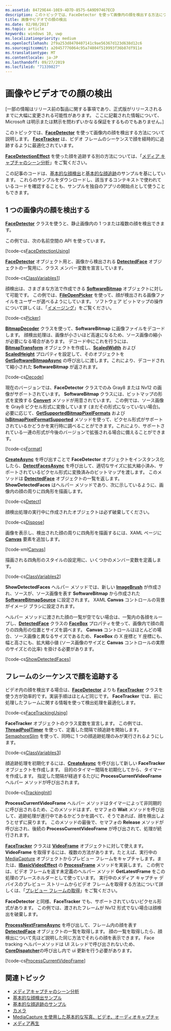 ```yaml
---
ms.assetid: 84729E44-10E9-4D7D-8575-6A9D97467ECD
description: このトピックでは、FaceDetector を使って画像内の顔を検出する方法について説明します。 FaceTracker は、ビデオ フレームのシーケンスで顔を経時的に追跡するように最適化されています。
title: 画像やビデオでの顔の検出
ms.date: 02/08/2017
ms.topic: article
keywords: windows 10, uwp
ms.localizationpriority: medium
ms.openlocfilehash: 2f9a253d8470407141c9ae56367d123d638d12c6
ms.sourcegitcommit: a20457776064c95a74804f519993f36b87df911e
ms.translationtype: MT
ms.contentlocale: ja-JP
ms.lasthandoff: 09/27/2019
ms.locfileid: "71339827"
---
```

# <a name="detect-faces-in-images-or-videos"></a>画像やビデオでの顔の検出



\[一部の情報はリリース前の製品に関する事項であり、正式版がリリースされるまでに大幅に変更される可能性があります。 ここに記載された情報について、Microsoft は明示または黙示を問わずいかなる保証をするものでもありません。\]

このトピックでは、[**FaceDetector**](https://docs.microsoft.com/uwp/api/Windows.Media.FaceAnalysis.FaceDetector) を使って画像内の顔を検出する方法について説明します。 [  **FaceTracker**](https://docs.microsoft.com/uwp/api/Windows.Media.FaceAnalysis.FaceTracker) は、ビデオ フレームのシーケンスで顔を経時的に追跡するように最適化されています。

[  **FaceDetectionEffect**](https://docs.microsoft.com/uwp/api/Windows.Media.Core.FaceDetectionEffect) を使った顔を追跡する別の方法については、「[メディア キャプチャのシーン分析](scene-analysis-for-media-capture.md)」をご覧ください。

この記事のコードは、[基本的な顔検出](https://go.microsoft.com/fwlink/p/?LinkId=620512&clcid=0x409)と[基本的な顔追跡](https://go.microsoft.com/fwlink/p/?LinkId=620513&clcid=0x409)のサンプルを基にしています。 これらのサンプルをダウンロードし、該当するコンテキストで使われているコードを確認することも、サンプルを独自のアプリの開始点として使うこともできます。

## <a name="detect-faces-in-a-single-image"></a>1 つの画像内の顔を検出する

[  **FaceDetector**](https://docs.microsoft.com/uwp/api/Windows.Media.FaceAnalysis.FaceDetector) クラスを使うと、静止画像内の 1 つまたは複数の顔を検出できます。

この例では、次の名前空間の API を使っています。

[!code-cs[FaceDetectionUsing](./code/FaceDetection_Win10/cs/MainPage.xaml.cs#SnippetFaceDetectionUsing)]

[  **FaceDetector**](https://docs.microsoft.com/uwp/api/Windows.Media.FaceAnalysis.FaceDetector) オブジェクト用と、画像から検出される [**DetectedFace**](https://docs.microsoft.com/uwp/api/Windows.Media.FaceAnalysis.DetectedFace) オブジェクトの一覧用に、クラス メンバー変数を宣言しています。

[!code-cs[ClassVariables1](./code/FaceDetection_Win10/cs/MainPage.xaml.cs#SnippetClassVariables1)]

顔検出は、さまざまな方法で作成できる [**SoftwareBitmap**](https://docs.microsoft.com/uwp/api/Windows.Graphics.Imaging.SoftwareBitmap) オブジェクトに対して可能です。 この例では、[**FileOpenPicker**](https://docs.microsoft.com/uwp/api/Windows.Storage.Pickers.FileOpenPicker) を使って、顔が検出される画像ファイルをユーザーが選べるようにしています。 ソフトウェア ビットマップの操作について詳しくは、「[イメージング](imaging.md)」をご覧ください。

[!code-cs[Picker](./code/FaceDetection_Win10/cs/MainPage.xaml.cs#SnippetPicker)]

[  **BitmapDecoder**](https://docs.microsoft.com/uwp/api/Windows.Graphics.Imaging.BitmapDecoder) クラスを使って、**SoftwareBitmap** に画像ファイルをデコードします。 顔検出処理は、画像が小さいほど高速になるため、ソース画像の縮小が必要になる場合があります。 デコード中にこれを行うには、[**BitmapTransform**](https://docs.microsoft.com/uwp/api/Windows.Graphics.Imaging.BitmapTransform) オブジェクトを作成し、[**ScaledWidth**](https://docs.microsoft.com/uwp/api/windows.graphics.imaging.bitmaptransform.scaledwidth) および [**ScaledHeight**](https://docs.microsoft.com/uwp/api/windows.graphics.imaging.bitmaptransform.scaledheight) プロパティを設定して、そのオブジェクトを [**GetSoftwareBitmapAsync**](https://docs.microsoft.com/uwp/api/windows.graphics.imaging.bitmapdecoder.getsoftwarebitmapasync) の呼び出しに渡します。これにより、デコードされて縮小された **SoftwareBitmap** が返されます。

[!code-cs[Decode](./code/FaceDetection_Win10/cs/MainPage.xaml.cs#SnippetDecode)]

現在のバージョンでは、**FaceDetector** クラスでのみ Gray8 または Nv12 の画像がサポートされています。 **SoftwareBitmap** クラスには、ビットマップの形式を変換する [**Convert**](/uwp/api/windows.graphics.imaging.softwarebitmap.convert) メソッドが用意されています。 この例では、ソース画像を Gray8 ピクセル形式に変換しています (まだその形式になっていない場合)。 必要に応じて、[**GetSupportedBitmapPixelFormats**](https://docs.microsoft.com/uwp/api/windows.media.faceanalysis.facedetector.getsupportedbitmappixelformats) および [**IsBitmapPixelFormatSupported**](https://docs.microsoft.com/uwp/api/windows.media.faceanalysis.facedetector.isbitmappixelformatsupported) メソッドを使って、ピクセル形式がサポートされているかどうかを実行時に調べることができます。これにより、サポートされている一連の形式が今後のバージョンで拡張される場合に備えることができます。

[!code-cs[Format](./code/FaceDetection_Win10/cs/MainPage.xaml.cs#SnippetFormat)]

[  **CreateAsync**](https://docs.microsoft.com/uwp/api/windows.media.faceanalysis.facedetector.createasync) を呼び出すことで **FaceDetector** オブジェクトをインスタンス化したら、[**DetectFacesAsync**](https://docs.microsoft.com/uwp/api/windows.media.faceanalysis.facedetector.detectfacesasync) を呼び出して、適切なサイズに拡大縮小済み、サポートされているピクセル形式に変換済みのビットマップを渡します。 このメソッドは [**DetectedFace**](https://docs.microsoft.com/uwp/api/Windows.Media.FaceAnalysis.DetectedFace) オブジェクトの一覧を返します。 **ShowDetectedFaces** はヘルパー メソッドであり、次に示しているように、画像内の顔の周りに四角形を描画します。

[!code-cs[Detect](./code/FaceDetection_Win10/cs/MainPage.xaml.cs#SnippetDetect)]

顔検出処理の実行中に作成されたオブジェクトは必ず破棄してください。

[!code-cs[Dispose](./code/FaceDetection_Win10/cs/MainPage.xaml.cs#SnippetDispose)]

画像を表示し、検出された顔の周りに四角形を描画するには、XAML ページに [**Canvas**](https://docs.microsoft.com/uwp/api/Windows.UI.Xaml.Controls.Canvas) 要素を追加します。

[!code-xml[Canvas](./code/FaceDetection_Win10/cs/MainPage.xaml#SnippetCanvas)]

描画される四角形のスタイルの設定用に、いくつかのメンバー変数を定義します。

[!code-cs[ClassVariables2](./code/FaceDetection_Win10/cs/MainPage.xaml.cs#SnippetClassVariables2)]

**ShowDetectedFaces** ヘルパー メソッドでは、新しい [**ImageBrush**](https://docs.microsoft.com/uwp/api/Windows.UI.Xaml.Media.ImageBrush) が作成され、ソースが、ソース画像を表す **SoftwareBitmap**  から作成された [**SoftwareBitmapSource**](https://docs.microsoft.com/uwp/api/Windows.UI.Xaml.Media.Imaging.SoftwareBitmapSource) に設定されます。 XAML **Canvas** コントロールの背景がイメージ ブラシに設定されます。

ヘルパー メソッドに渡された顔の一覧が空でない場合は、一覧内の各顔をループし、[**DetectedFace**](https://docs.microsoft.com/uwp/api/Windows.Media.FaceAnalysis.DetectedFace) クラスの [**FaceBox**](https://docs.microsoft.com/uwp/api/windows.media.faceanalysis.detectedface.facebox) プロパティを使って、画像内で顔の周りの四角形の位置とサイズを調べます。 **Canvas** コントロールはほとんどの場合、ソース画像と異なるサイズであるため、**FaceBox** の X 座標と Y 座標にも、幅と高さにも、拡大縮小値 (ソース画像のサイズと **Canvas** コントロールの実際のサイズとの比率) を掛ける必要があります。

[!code-cs[ShowDetectedFaces](./code/FaceDetection_Win10/cs/MainPage.xaml.cs#SnippetShowDetectedFaces)]

## <a name="track-faces-in-a-sequence-of-frames"></a>フレームのシーケンスで顔を追跡する

ビデオ内の顔を検出する場合は、[**FaceDetector**](https://docs.microsoft.com/uwp/api/Windows.Media.FaceAnalysis.FaceDetector) よりも [**FaceTracker**](https://docs.microsoft.com/uwp/api/Windows.Media.FaceAnalysis.FaceTracker) クラスを使う方が効率的です。実装手順はほとんど同じです。 **FaceTracker** では、前に処理したフレームに関する情報を使って検出処理を最適化します。

[!code-cs[FaceTrackingUsing](./code/FaceDetection_Win10/cs/MainPage.xaml.cs#SnippetFaceTrackingUsing)]

**FaceTracker** オブジェクトのクラス変数を宣言します。 この例では、[**ThreadPoolTimer**](https://docs.microsoft.com/uwp/api/Windows.System.Threading.ThreadPoolTimer) を使って、定義した間隔で顔追跡を開始します。 [SemaphoreSlim](https://docs.microsoft.com/dotnet/api/system.threading.semaphoreslim) を使って、同時に 1 つの顔追跡処理のみが実行されるようにします。

[!code-cs[ClassVariables3](./code/FaceDetection_Win10/cs/MainPage.xaml.cs#SnippetClassVariables3)]

顔追跡処理を初期化するには、[**CreateAsync**](https://docs.microsoft.com/uwp/api/windows.media.faceanalysis.facetracker.createasync) を呼び出して新しい **FaceTracker** オブジェクトを作成します。 目的のタイマー間隔を初期化してから、タイマーを作成します。 指定した間隔が経過するたびに **ProcessCurrentVideoFrame** ヘルパー メソッドが呼び出されます。

[!code-cs[TrackingInit](./code/FaceDetection_Win10/cs/MainPage.xaml.cs#SnippetTrackingInit)]

**ProcessCurrentVideoFrame** ヘルパー メソッドはタイマーによって非同期的に呼び出されるため、このメソッドはまず、セマフォの **Wait** メソッドを呼び出して、追跡処理が進行中であるかどうかを調べて、そうであれば、顔を検出しようとせずに戻ります。 このメソッドの最後で、セマフォの **Release** メソッドが呼び出され、後続の **ProcessCurrentVideoFrame** が呼び出されて、処理が続行されます。

[  **FaceTracker**](https://docs.microsoft.com/uwp/api/Windows.Media.FaceAnalysis.FaceTracker) クラスは [**VideoFrame**](https://docs.microsoft.com/uwp/api/Windows.Media.VideoFrame) オブジェクトに対して使えます。 **VideoFrame** を取得するには、複数の方法があります。たとえば、実行中の [MediaCapture](capture-photos-and-video-with-mediacapture.md) オブジェクトからプレビュー フレームをキャプチャします。または、[**IBasicVideoEffect**](https://docs.microsoft.com/uwp/api/Windows.Media.Effects.IBasicVideoEffect) の [**ProcessFrame**](https://docs.microsoft.com/uwp/api/windows.media.effects.ibasicaudioeffect.processframe) メソッドを実装します。 この例では、ビデオ フレームを返す未定義のヘルパー メソッド **GetLatestFrame** をこの処理のプレースホルダーとして使っています。 実行中のメディア キャプチャ デバイスのプレビュー ストリームからビデオ フレームを取得する方法について詳しくは、「[プレビュー フレームの取得](get-a-preview-frame.md)」をご覧ください。

**FaceDetector** と同様、**FaceTracker** でも、サポートされていないピクセル形式があります。 この例では、渡されたフレームが Nv12 形式でない場合は顔検出を破棄します。

[  **ProcessNextFrameAsync**](https://docs.microsoft.com/uwp/api/windows.media.faceanalysis.facetracker.processnextframeasync) を呼び出して、フレーム内の顔を表す [**DetectedFace**](https://docs.microsoft.com/uwp/api/Windows.Media.FaceAnalysis.DetectedFace) オブジェクトの一覧を取得します。 顔の一覧を取得したら、顔検出について先ほど説明した同じ方法でそれらの顔を表示できます。 Face tracking ヘルパーメソッドは UI スレッドで呼び出されないため、 [**CoreDispatcher**](https://docs.microsoft.com/uwp/api/windows.ui.core.coredispatcher.runasync)の呼び出し内で ui 更新を行う必要があります。

[!code-cs[ProcessCurrentVideoFrame](./code/FaceDetection_Win10/cs/MainPage.xaml.cs#SnippetProcessCurrentVideoFrame)]

## <a name="related-topics"></a>関連トピック

* [メディアキャプチャのシーン分析](scene-analysis-for-media-capture.md)
* [基本的な顔検出サンプル](https://go.microsoft.com/fwlink/p/?LinkId=620512&clcid=0x409)
* [基本的な顔追跡のサンプル](https://go.microsoft.com/fwlink/p/?LinkId=620513&clcid=0x409)
* [カメラ](camera.md)
* [MediaCapture を使用した基本的な写真、ビデオ、オーディオキャプチャ](basic-photo-video-and-audio-capture-with-MediaCapture.md)
* [メディア再生](media-playback.md)
